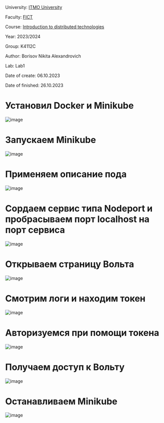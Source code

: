 University: [ITMO University](https://itmo.ru/ru/)

Faculty: [FICT](https://fict.itmo.ru)

Course: [Introduction to distributed technologies](https://github.com/itmo-ict-faculty/introduction-to-distributed-technologies)

Year: 2023/2024

Group: K4112C

Author: Borisov Nikita Alexandrovich

Lab: Lab1

Date of create: 06.10.2023

Date of finished: 26.10.2023

# Установил Docker и Minikube

![image](https://github.com/luka-mag1c/2023_2024-introduction_to_distributed_technologies-k4112c-borisov_n_a/assets/55001395/ad1e7b29-3d5f-43f5-8642-15b0b48ef263)

# Запускаем Minikube

![image](https://github.com/luka-mag1c/2023_2024-introduction_to_distributed_technologies-k4112c-borisov_n_a/assets/55001395/aaa7c8d1-9ded-4d5d-af62-3255be498656)

# Применяем описание пода
![image](https://github.com/luka-mag1c/2023_2024-introduction_to_distributed_technologies-k4112c-borisov_n_a/assets/55001395/a93bdef0-2dae-4fe2-9ceb-bf0141d0240a)

# Соpдаем сервис типа Nodeport и пробрасываем порт localhost на порт сервиса
![image](https://github.com/luka-mag1c/2023_2024-introduction_to_distributed_technologies-k4112c-borisov_n_a/assets/55001395/ade8344e-4eb5-4c4e-bd34-c701c2eb61b7)

# Открываем страницу Вольта
![image](https://github.com/luka-mag1c/2023_2024-introduction_to_distributed_technologies-k4112c-borisov_n_a/assets/55001395/2af1cb61-7679-47e7-90df-662fc73e2fd6)

# Смотрим логи и находим токен
![image](https://github.com/luka-mag1c/2023_2024-introduction_to_distributed_technologies-k4112c-borisov_n_a/assets/55001395/8c5c35ce-c14c-4762-a610-cfafc6786650)

# Авторизуемся при помощи токена
![image](https://github.com/luka-mag1c/2023_2024-introduction_to_distributed_technologies-k4112c-borisov_n_a/assets/55001395/30d62a5a-15ee-42f4-a33f-166d7b131a5a)

# Получаем доступ к Вольту
![image](https://github.com/luka-mag1c/2023_2024-introduction_to_distributed_technologies-k4112c-borisov_n_a/assets/55001395/7943181f-5dd0-48c1-8b22-1a8ce91d114e)

# Останавливаем Minikube
![image](https://github.com/luka-mag1c/2023_2024-introduction_to_distributed_technologies-k4112c-borisov_n_a/assets/55001395/06094933-02b0-46a0-a80c-94d336702f46)
